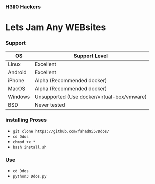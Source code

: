 ### H3ll0 Hackers


<h1>Lets Jam Any WEBsites </h1>


### Support

OS         | Support Level
-----------|--------------
Linux      | Excellent
Android    | Excellent
iPhone     | Alpha (Recommended docker)
MacOS      | Alpha (Recommended docker)
Windows    | Unsupported (Use docker/virtual-box/vmware)
BSD        | Never tested


 ### installing Proses

 - `git clone https://github.com/fahad955/Ddos/ `
 - `cd Ddos`
 - `chmod +x *`
 - `bash install.sh`



 ### Use

 - `cd Ddos`
 - `python3 Ddos.py`
  

